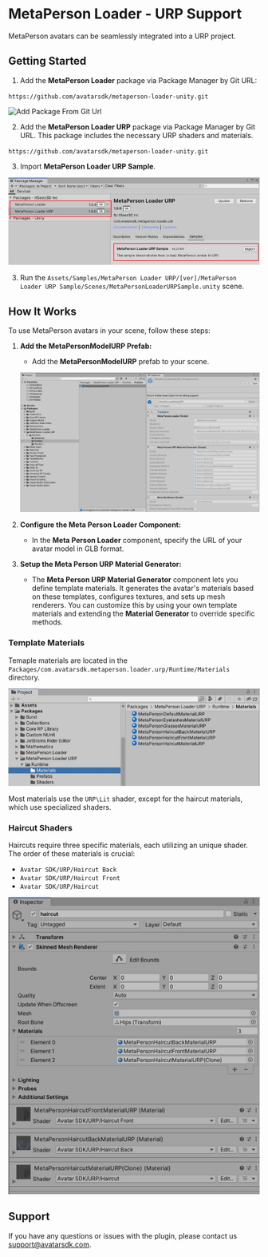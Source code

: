 # MetaPerson Loader - URP Support

MetaPerson avatars can be seamlessly integrated into a URP project.

## Getting Started

1. Add the **MetaPerson Loader** package via Package Manager by Git URL:

`https://github.com/avatarsdk/metaperson-loader-unity.git`

![Add Package From Git Url](./Documentation~/Images/add_package_from_git_url.jpg "Add Package From Git Url")

2. Add the **MetaPerson Loader URP** package via Package Manager by Git URL. This package includes the necessary URP shaders and materials.

`https://github.com/avatarsdk/metaperson-loader-unity.git`

3. Import **MetaPerson Loader URP Sample**.

![Import URP Sample](./Documentation~/Images/import_urp_sample.jpg "Import URP Sample")

3. Run the `Assets/Samples/MetaPerson Loader URP/[ver]/MetaPerson Loader URP Sample/Scenes/MetaPersonLoaderURPSample.unity` scene.

## How It Works

To use MetaPerson avatars in your scene, follow these steps:

1. **Add the MetaPersonModelURP Prefab:**
   - Add the **MetaPersonModelURP** prefab to your scene.

   ![MetaPersonModelURP Prefab](./Documentation~/Images/metaperson_loader_urp_prefab.JPG "MetaPersonModelURP Prefab")

2. **Configure the Meta Person Loader Component:**
   - In the **Meta Person Loader** component, specify the URL of your avatar model in GLB format.

3. **Setup the Meta Person URP Material Generator:**
   - The **Meta Person URP Material Generator** component lets you define template materials. It generates the avatar's materials based on these templates, configures textures, and sets up mesh renderers. You can customize this by using your own template materials and extending the **Material Generator** to override specific methods.

### Template Materials

Temaple materials are located in the `Packages/com.avatarsdk.metaperson.loader.urp/Runtime/Materials` directory.

![URP Temaple Materials](./Documentation~/Images/urp_template_materials.JPG "URP Temaple Materials")

Most materials use the `URP\Lit` shader, except for the haircut materials, which use specialized shaders.

### Haircut Shaders

Haircuts require three specific materials, each utilizing an unique shader. The order of these materials is crucial:

* `Avatar SDK/URP/Haircut Back`
* `Avatar SDK/URP/Haircut Front`
* `Avatar SDK/URP/Haircut`

![Haircut Materials](./Documentation~/Images/urp_haircut_materials.JPG "Haircut Materials")

## Support
If you have any questions or issues with the plugin, please contact us <support@avatarsdk.com>.
